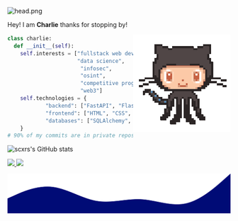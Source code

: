 ![head.png](https://raw.githubusercontent.com/scxr/scxr/master/top.png)

Hey! I am **Charlie** thanks for stopping by!

<img align='right' src="https://raw.githubusercontent.com/iCharlesZ/FigureBed/master/img/octocat.gif" width="220" alt="octocat.gif">

```python
class charlie:
  def __init__(self):
    self.interests = ["fullstack web dev", 
                      "data science", 
                       "infosec", 
                       "osint", 
                       "competitive programming",
                       "web3"]
    self.technologies = {
            "backend": ["FastAPI", "Flask", "Spring Boot", "expressjs"],
            "frontend": ["HTML", "CSS", "Javascript", "Reactjs", "remix"],
            "databases": ["SQLAlchemy", "mongo", "sqlite", "psql", "firebase"],
    }
# 90% of my commits are in private repos :)
```

![scxrs's GitHub stats](https://github-readme-stats.vercel.app/api?username=scxr&count_private=true&theme=synthwave&hide=contribs,prs)

<a href="https://github.com/scxr">
  <img src="https://img.shields.io/github/followers/scxr">
</a>
<a href="https://github.com/scxr">
  <img src="https://img.shields.io/github/stars/scxr">
</a>

  
![bottom.png](https://raw.githubusercontent.com/iCharlesZ/FigureBed/master/img/readme-bottom.png)

